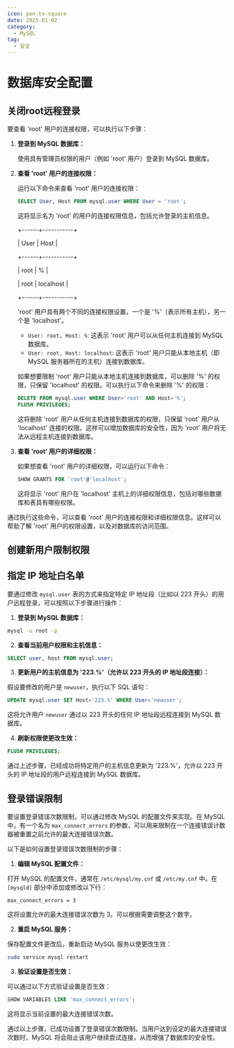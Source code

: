 ```yaml
---
icon: pen-to-square
date: 2025-01-02
category:
  - MySQL
tag:
  - 安全
---
```


# 数据库安全配置

## 关闭root远程登录

要查看 'root' 用户的连接权限，可以执行以下步骤：

1. **登录到 MySQL 数据库：**

   使用具有管理员权限的用户（例如 'root' 用户）登录到 MySQL 数据库。
<!-- more -->
2. **查看 'root' 用户的连接权限：**

   运行以下命令来查看 'root' 用户的连接权限：

   ```sql
   SELECT User, Host FROM mysql.user WHERE User = 'root';
   ```

   这将显示名为 'root' 的用户的连接权限信息，包括允许登录的主机信息。

   +------+-----------+

   | User | Host   |

   +------+-----------+

   | root | %     |

   | root | localhost |

   +------+-----------+

   'root' 用户具有两个不同的连接权限设置，一个是 '%'（表示所有主机），另一个是 'localhost'。

   - `User: root, Host: %`: 这表示 'root' 用户可以从任何主机连接到 MySQL 数据库。
   - `User: root, Host: localhost`: 这表示 'root' 用户只能从本地主机（即 MySQL 服务器所在的主机）连接到数据库。

   如果想要限制 'root' 用户只能从本地主机连接到数据库，可以删除 '%' 的权限，只保留 'localhost' 的权限。可以执行以下命令来删除 '%' 的权限：

   ```sql
   DELETE FROM mysql.user WHERE User='root' AND Host='%';
   FLUSH PRIVILEGES;
   ```

   这将删除 'root' 用户从任何主机连接到数据库的权限，只保留 'root' 用户从 'localhost' 连接的权限。这样可以增加数据库的安全性，因为 'root' 用户将无法从远程主机连接到数据库。

3. **查看 'root' 用户的详细权限：**

   如果想查看 'root' 用户的详细权限，可以运行以下命令：

   ```sql
   SHOW GRANTS FOR 'root'@'localhost';
   ```

   这将显示 'root' 用户在 'localhost' 主机上的详细权限信息，包括对哪些数据库和表具有哪些权限。

通过执行这些命令，可以查看 'root' 用户的连接权限和详细权限信息。这样可以帮助了解 'root' 用户的权限设置，以及对数据库的访问范围。

## 创建新用户限制权限

## 指定 IP 地址白名单

要通过修改 `mysql.user` 表的方式来指定特定 IP 地址段（比如以 223 开头）的用户远程登录，可以按照以下步骤进行操作：

1. **登录到 MySQL 数据库：**

```bash
mysql -u root -p
```

2. **查看当前用户权限和主机信息：**

```sql
SELECT user, host FROM mysql.user;
```

3. **更新用户的主机信息为 '223.%'（允许以 223 开头的 IP 地址段连接）：**

假设要修改的用户是 `newuser`，执行以下 SQL 语句：

```sql
UPDATE mysql.user SET Host='223.%' WHERE User='newuser';
```

这将允许用户 `newuser` 通过以 223 开头的任何 IP 地址段远程连接到 MySQL 数据库。

4. **刷新权限使更改生效：**

```sql
FLUSH PRIVILEGES;
```

通过上述步骤，已经成功将特定用户的主机信息更新为 '223.%'，允许以 223 开头的 IP 地址段的用户远程连接到 MySQL 数据库。

## 登录错误限制

要设置登录错误次数限制，可以通过修改 MySQL 的配置文件来实现。在 MySQL 中，有一个名为 `max_connect_errors` 的参数，可以用来限制在一个连接错误计数器被重置之前允许的最大连接错误次数。

以下是如何设置登录错误次数限制的步骤：

1. **编辑 MySQL 配置文件：**

打开 MySQL 的配置文件，通常在 `/etc/mysql/my.cnf` 或 `/etc/my.cnf` 中。在 `[mysqld]` 部分中添加或修改以下行：

```
max_connect_errors = 3
```

这将设置允许的最大连接错误次数为 3。可以根据需要调整这个数字。

2. **重启 MySQL 服务：**

保存配置文件更改后，重新启动 MySQL 服务以使更改生效：

```bash
sudo service mysql restart
```

3. **验证设置是否生效：**

可以通过以下方式验证设置是否生效：

```sql
SHOW VARIABLES LIKE 'max_connect_errors';
```

这将显示当前设置的最大连接错误次数。

通过以上步骤，已成功设置了登录错误次数限制。当用户达到设定的最大连接错误次数时，MySQL 将会阻止该用户继续尝试连接，从而增强了数据库的安全性。